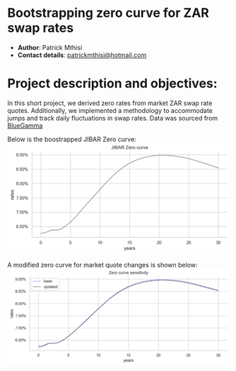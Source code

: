 # Bootstrapping zero curve for ZAR swap rates
- $\textbf{Author}$: Patrick Mthisi
- $\textbf{Contact details}$: patrickmthisi@hotmail.com

# Project description and objectives:

In this short project, we derived zero rates from market ZAR swap rate quotes. Additionally, we implemented a methodology to accommodate jumps and track daily fluctuations in swap rates. Data was sourced from [BlueGamma](https://www.bluegamma.io/swap-rates/zar-swap-rates)

Below is the boostrapped JIBAR Zero curve:
![Jibar zero curve](JIBAR_Zero_Curve.png)

A modified zero curve for market quote changes is shown below:
![Jibar zero curve quote change](JIBAR_Zero_Curve_Quote_Changes.png)


